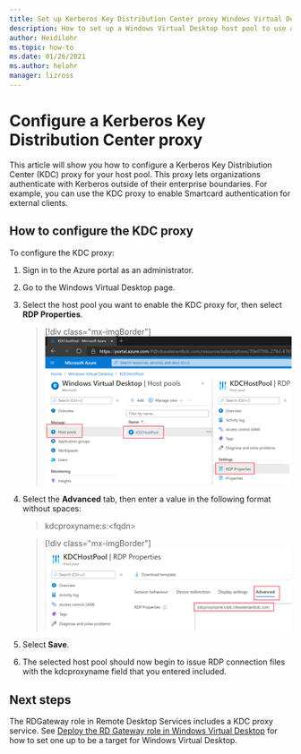 ```yaml
---
title: Set up Kerberos Key Distribution Center proxy Windows Virtual Desktop - Azure
description: How to set up a Windows Virtual Desktop host pool to use a Kerberos Key Distribution Center proxy.
author: Heidilohr
ms.topic: how-to
ms.date: 01/26/2021
ms.author: helohr
manager: lizross
---
```

# Configure a Kerberos Key Distribution Center proxy

This article will show you how to configure a Kerberos Key Distribiution Center (KDC) proxy for your host pool. This proxy lets organizations authenticate with Kerberos outside of their enterprise boundaries. For example, you can use the KDC proxy to enable Smartcard authentication for external clients.

## How to configure the KDC proxy

To configure the KDC proxy:

1. Sign in to the Azure portal as an administrator.

2. Go to the Windows Virtual Desktop page.

3. Select the host pool you want to enable the KDC proxy for, then select **RDP Properties**.

    > [!div class="mx-imgBorder"]
    > ![A screenshot of the Azure portal page showing a user selecting Host pools, then the name of the example host pool, then RDP properties.](media/rdp-properties.png)

4. Select the **Advanced** tab, then enter a value in the following format without spaces:

    > kdcproxyname:s:\<fqdn\>

    > [!div class="mx-imgBorder"]
    > ![A screenshot showing the Advanced tab selected, with the value entered as described in step 4.](media/advanced-tab-selected.png)

5. Select **Save**.

6. The selected host pool should now begin to issue RDP connection files with the kdcproxyname field that you entered included.

## Next steps

The RDGateway role in Remote Desktop Services includes a KDC proxy service. See [Deploy the RD Gateway role in Windows Virtual Desktop](rd-gateway-role.md) for how to set one up to be a target for Windows Virtual Desktop.
